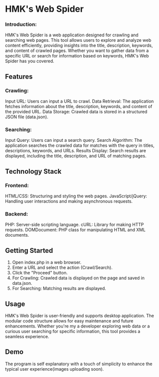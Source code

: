   # HMK's Web Spider

### Introduction:  
HMK's Web Spider is a web application designed for crawling and searching web pages. This tool allows users to explore and analyze web content efficiently, providing insights into the title, description, keywords, and content of crawled pages. Whether you want to gather data from a specific URL or search for information based on keywords, HMK's Web Spider has you covered.

 ## Features  
### Crawling:  
Input URL: Users can input a URL to crawl.
Data Retrieval: The application fetches information about the title, description, keywords, and content of the provided URL.
Data Storage: Crawled data is stored in a structured JSON file (data.json).
### Searching:  
Input Query: Users can input a search query.
Search Algorithm: The application searches the crawled data for matches with the query in titles, descriptions, keywords, and URLs.
Results Display: Search results are displayed, including the title, description, and URL of matching pages.
  
  ## Technology Stack  
### Frontend:  
HTML/CSS: Structuring and styling the web pages.
JavaScript/jQuery: Handling user interactions and making asynchronous requests.
### Backend:  
PHP: Server-side scripting language.
cURL: Library for making HTTP requests.
DOMDocument: PHP class for manipulating HTML and XML documents.
  
  ## Getting Started  
1. Open index.php in a web browser.
2. Enter a URL and select the action (Crawl/Search).
3. Click the "Proceed" button.
4. For Crawling: Crawled data is displayed on the page and saved in data.json.
5. For Searching: Matching results are displayed.

  ## Usage  
HMK's Web Spider is user-friendly and supports desktop application. The modular code structure allows for easy maintenance and future enhancements. Whether you're my a developer exploring web data or a curious user searching for specific information, this tool provides a seamless experience.

  ## Demo
The program is self explanatory with a touch of simplicity to enhance the typical user experience(images uploading soon). 
